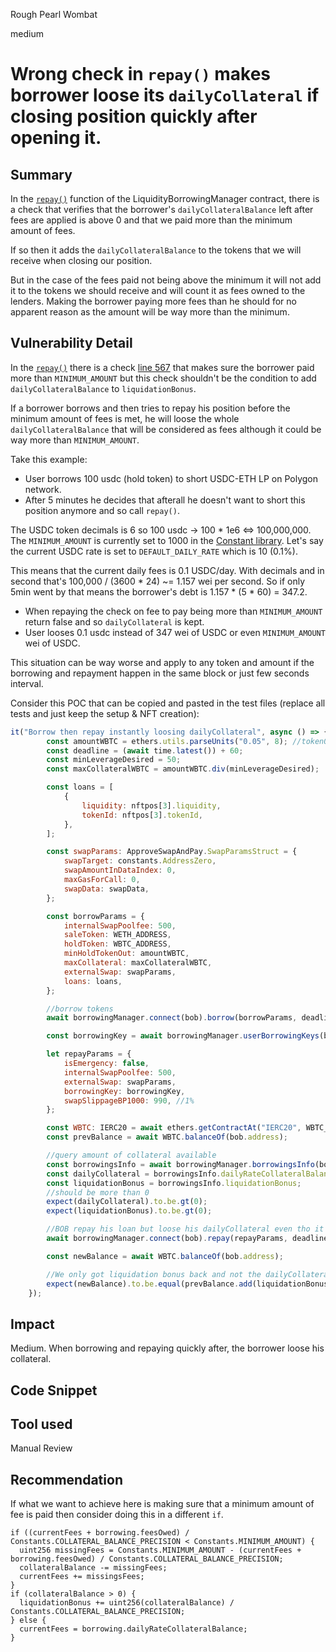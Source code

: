 Rough Pearl Wombat

medium

# Wrong check in `repay()` makes borrower loose its `dailyCollateral` if closing position quickly after opening it.
## Summary

In the [`repay()`](https://github.com/sherlock-audit/2023-10-real-wagmi/blob/b33752757fd6a9f404b8577c1eae6c5774b3a0db/wagmi-leverage/contracts/LiquidityBorrowingManager.sol#L532) function of the LiquidityBorrowingManager contract, there is a check that verifies that the borrower's `dailyCollateralBalance` left after fees are applied is above 0 and that we paid more than the minimum amount of fees.

If so then it adds the `dailyCollateralBalance` to the tokens that we will receive when closing our position.

But in the case of the fees paid not being above the minimum it will not add it to the tokens we should receive and will count it as fees owned to the lenders. Making the borrower paying more fees than he should for no apparent reason as the amount will be way more than the minimum.

## Vulnerability Detail

In the [`repay()`](https://github.com/sherlock-audit/2023-10-real-wagmi/blob/b33752757fd6a9f404b8577c1eae6c5774b3a0db/wagmi-leverage/contracts/LiquidityBorrowingManager.sol#L532) there is a check [line 567](https://github.com/sherlock-audit/2023-10-real-wagmi/blob/b33752757fd6a9f404b8577c1eae6c5774b3a0db/wagmi-leverage/contracts/LiquidityBorrowingManager.sol#L567) that makes sure the borrower paid more than `MINIMUM_AMOUNT` but this check shouldn't be the condition to add `dailyCollateralBalance` to `liquidationBonus`.

If a borrower borrows and then tries to repay his position before the minimum amount of fees is met, he will loose the whole `dailyCollateralBalance` that will be considered as fees although it could be way more than `MINIMUM_AMOUNT`.

Take this example:

- User borrows 100 usdc (hold token) to short USDC-ETH LP on Polygon network.
- After 5 minutes he decides that afterall he doesn't want to short this position anymore and so call `repay()`.

The USDC token decimals is 6 so 100 usdc -> 100 * 1e6 <=> 100,000,000.
The `MINIMUM_AMOUNT` is currently set to 1000 in the [Constant library](https://github.com/sherlock-audit/2023-10-real-wagmi/blob/b33752757fd6a9f404b8577c1eae6c5774b3a0db/wagmi-leverage/contracts/libraries/Constants.sol).
Let's say the current USDC rate is set to `DEFAULT_DAILY_RATE` which is 10 (0.1%).

This means that the current daily fees is 0.1 USDC/day.
With decimals and in second that's 100,000 / (3600 * 24) ~= 1.157 wei per second.
So if only 5min went by that means the borrower's debt is 1.157 * (5 * 60) = 347.2.

- When repaying the check on fee to pay being more than `MINIMUM_AMOUNT` return false and so `dailyCollateral` is kept.
- User looses 0.1 usdc instead of 347 wei of USDC or even `MINIMUM_AMOUNT` wei of USDC.

This situation can be way worse and apply to any token and amount if the borrowing and repayment happen in the same block or just few seconds interval.

Consider this POC that can be copied and pasted in the test files (replace all tests and just keep the setup & NFT creation):

```js
it("Borrow then repay instantly loosing dailyCollateral", async () => {
        const amountWBTC = ethers.utils.parseUnits("0.05", 8); //token0
        const deadline = (await time.latest()) + 60;
        const minLeverageDesired = 50;
        const maxCollateralWBTC = amountWBTC.div(minLeverageDesired);

        const loans = [
            {
                liquidity: nftpos[3].liquidity,
                tokenId: nftpos[3].tokenId,
            },
        ];

        const swapParams: ApproveSwapAndPay.SwapParamsStruct = {
            swapTarget: constants.AddressZero,
            swapAmountInDataIndex: 0,
            maxGasForCall: 0,
            swapData: swapData,
        };

        const borrowParams = {
            internalSwapPoolfee: 500,
            saleToken: WETH_ADDRESS,
            holdToken: WBTC_ADDRESS,
            minHoldTokenOut: amountWBTC,
            maxCollateral: maxCollateralWBTC,
            externalSwap: swapParams,
            loans: loans,
        };

        //borrow tokens
        await borrowingManager.connect(bob).borrow(borrowParams, deadline);

        const borrowingKey = await borrowingManager.userBorrowingKeys(bob.address, 0);

        let repayParams = {
            isEmergency: false,
            internalSwapPoolfee: 500,
            externalSwap: swapParams,
            borrowingKey: borrowingKey,
            swapSlippageBP1000: 990, //1%
        };

        const WBTC: IERC20 = await ethers.getContractAt("IERC20", WBTC_ADDRESS);
        const prevBalance = await WBTC.balanceOf(bob.address);

        //query amount of collateral available
        const borrowingsInfo = await borrowingManager.borrowingsInfo(borrowingKey);
        const dailyCollateral = borrowingsInfo.dailyRateCollateralBalance.div(COLLATERAL_BALANCE_PRECISION);
        const liquidationBonus = borrowingsInfo.liquidationBonus;
        //should be more than 0
        expect(dailyCollateral).to.be.gt(0);
        expect(liquidationBonus).to.be.gt(0);

        //BOB repay his loan but loose his dailyCollateral even tho it hasn't been a day
        await borrowingManager.connect(bob).repay(repayParams, deadline);

        const newBalance = await WBTC.balanceOf(bob.address);

        //We only got liquidation bonus back and not the dailyCollateral
        expect(newBalance).to.be.equal(prevBalance.add(liquidationBonus));
    });
```

## Impact

Medium. When borrowing and repaying quickly after, the borrower loose his collateral.

## Code Snippet

## Tool used

Manual Review

## Recommendation

If what we want to achieve here is making sure that a minimum amount of fee is paid then consider doing this in a different `if`.

```solidity
if ((currentFees + borrowing.feesOwed) / Constants.COLLATERAL_BALANCE_PRECISION < Constants.MINIMUM_AMOUNT) {
  uint256 missingFees = Constants.MINIMUM_AMOUNT - (currentFees + borrowing.feesOwed) / Constants.COLLATERAL_BALANCE_PRECISION;
  collateralBalance -= missingFees;
  currentFees += missingsFees;
}
if (collateralBalance > 0) {
  liquidationBonus += uint256(collateralBalance) / Constants.COLLATERAL_BALANCE_PRECISION;
} else {
  currentFees = borrowing.dailyRateCollateralBalance;
}
```
